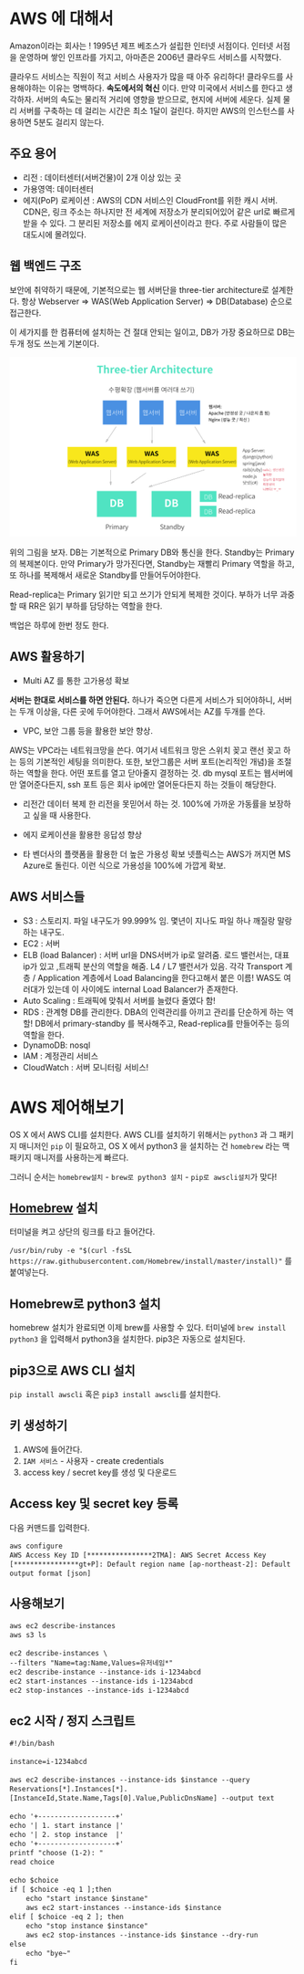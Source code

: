 # AWS 에 대해서

Amazon이라는 회사는 !
1995년 제프 베조스가 설립한 인터넷 서점이다.
인터넷 서점을 운영하며 쌓인 인프라를 가지고, 아마존은
2006년 클라우드 서비스를 시작했다.

클라우드 서비스는 직원이 적고 서비스 사용자가 많을 때 아주 유리하다!
클라우드를 사용해야하는 이유는 명백하다.  **속도에서의 혁신** 이다. 만약 미국에서 서비스를 한다고 생각하자. 서버의 속도는 물리적 거리에 영향을 받으므로, 현지에 서버에 세운다. 실제 물리 서버를 구축하는 데 걸리는 시간은 최소 1달이 걸린다.
하지만 AWS의 인스턴스를 사용하면 5분도 걸리지 않는다.


## 주요 용어
* 리전 : 데이터센터(서버건물)이 2개 이상 있는 곳
* 가용영역: 데이터센터
* 에지(PoP) 로케이션 : AWS의 CDN 서비스인 CloudFront를 위한 캐시 서버.
CDN은, 링크 주소는 하나지만 전 세계에 저장소가 분리되어있어 같은 url로 빠르게 받을 수 있다. 그 분리된 저장소를 에지 로케이션이라고 한다. 주로 사람들이 많은 대도시에 몰려있다.

## 웹 백엔드 구조

보안에 취약하기 때문에, 기본적으로는 웹 서버단을 three-tier architecture로 설계한다. 항상 Webserver => WAS(Web Application Server) => DB(Database) 순으로 접근한다.

이 세가지를 한 컴퓨터에 설치하는 건 절대 안되는 일이고, DB가 가장 중요하므로 DB는 두개 정도 쓰는게 기본이다.

![web_3_tier_archiecture](./web_3_tier_architecture.png)

위의 그림을 보자.
DB는 기본적으로 Primary DB와 통신을 한다.
Standby는 Primary의 복제본이다.
만약 Primary가 망가진다면, Standby는 재빨리 Primary 역할을 하고, 또 하나를 복제해서 새로운 Standby를 만들어두어야한다.

Read-replica는 Primary 읽기만 되고 쓰기가 안되게 복제한 것이다.
부하가 너무 과중할 때 RR은 읽기 부하를 담당하는 역할을 한다.

백업은 하루에 한번 정도 한다.

## AWS 활용하기
* Multi AZ 를 통한 고가용성 확보

**서버는 한대로 서비스를 하면 안된다.**
하나가 죽으면 다른게 서비스가 되어야하니, 서버는 두개 이상을, 다른 곳에 두어야한다. 그래서 AWS에서는 AZ를 두개를 쓴다.

* VPC, 보안 그룹 등을 활용한 보안 향상.

AWS는 VPC라는 네트워크망을 쓴다. 여기서 네트워크 망은 스위치 꽂고 랜선 꽂고 하는 등의 기본적인 세팅을 의미한다.
또한, 보안그룹은 서버 포트(논리적인 개념)을 조절하는 역할을 한다. 어떤 포트를 열고 닫아줄지 결정하는 것. db mysql 포트는 웹서버에만 열어준다든지, ssh 포트 등은 회사 ip에만 열어둔다든지 하는 것들이 해당한다.

* 리전간 데이터 복제
한 리전을 못믿어서 하는 것. 100%에 가까운 가동률을 보장하고 싶을 때 사용한다.

* 에지 로케이션을 활용한 응답성 향상

* 타 벤더사의 플랫폼을 활용한 더 높은 가용성 확보
넷플릭스는 AWS가 꺼지면 MS Azure로 돌린다.
이런 식으로 가용성을 100%에 가깝게 확보.

## AWS 서비스들

* S3 : 스토리지. 파일 내구도가 99.999% 임.
몇년이 지나도 파일 하나 깨질랑 말랑하는 내구도.
* EC2 : 서버
* ELB (load Balancer) : 서버 url을 DNS서버가 ip로 알려줌. 로드 밸런서는, 대표 ip가 있고 ,트래픽 분산의 역할을 해줌. L4 / L7 밸런서가 있음. 각각 Transport 계층 / Application 계층에서 Load Balancing을 한다고해서 붙은 이름!
WAS도 여러대가 있는데 이 사이에도 internal Load Balancer가 존재한다.
* Auto Scaling : 트래픽에 맞춰서 서버를 늘렸다 줄였다 함!
* RDS : 관계형 DB를 관리한다. DBA의 인력관리를 아끼고 관리를 단순하게 하는 역할! DB에서 primary-standby 를 복사해주고, Read-replica를 만들어주는 등의 역할을 한다.
* DynamoDB: nosql
* IAM : 계정관리 서비스
* CloudWatch : 서버 모니터링 서비스!

# AWS 제어해보기

OS X 에서 AWS CLI를 설치한다.
AWS CLI를 설치하기 위해서는  `python3` 과 그 패키지 매니저인 `pip` 이 필요하고,
OS X 에서 python3 을 설치하는 건 `homebrew` 라는 맥 패키지 매니저를 사용하는게 빠르다.

그러니 순서는 `homebrew설치` - `brew로 python3 설치` - `pip로 awscli설치`가 맞다!


## [Homebrew](https://brew.sh/#install) 설치

터미널을 켜고 상단의 링크를 타고 들어간다.

`/usr/bin/ruby -e "$(curl -fsSL https://raw.githubusercontent.com/Homebrew/install/master/install)"`
를 붙여넣는다.

## Homebrew로 python3 설치

homebrew 설치가 완료되면 이제 brew를 사용할 수 있다.
터미널에 `brew install python3` 을 입력해서 python3을 설치한다.
pip3은 자동으로 설치된다.

## pip3으로 AWS CLI 설치

`pip install awscli` 혹은 `pip3 install awscli`를 설치한다.

## 키 생성하기

1. AWS에 들어간다.
2. `IAM 서비스` - 사용자 - create credentials
3. access key / secret key를 생성 및 다운로드


## Access key 및 secret key 등록
다음 커맨드를 입력한다.

```
aws configure
AWS Access Key ID [****************2TMA]: AWS Secret Access Key [****************gt+P]: Default region name [ap-northeast-2]: Default output format [json]
```

## 사용해보기

```
aws ec2 describe-instances
aws s3 ls

ec2 describe-instances \
--filters "Name=tag:Name,Values=유저네임*"
ec2 describe-instance --instance-ids i-1234abcd
ec2 start-instances --instance-ids i-1234abcd
ec2 stop-instances --instance-ids i-1234abcd
```


## ec2 시작 / 정지 스크립트

```
#!/bin/bash

instance=i-1234abcd

aws ec2 describe-instances --instance-ids $instance --query Reservations[*].Instances[*].[InstanceId,State.Name,Tags[0].Value,PublicDnsName] --output text

echo '+-------------------+'
echo '| 1. start instance |'
echo '| 2. stop instance  |'
echo '+-------------------+'
printf "choose (1-2): "
read choice

echo $choice
if [ $choice -eq 1 ];then
	echo "start instance $instane"
	aws ec2 start-instances --instance-ids $instance
elif [ $choice -eq 2 ]; then
	echo "stop instance $instance"
	aws ec2 stop-instances --instance-ids $instance --dry-run
else
	echo "bye~"
fi

```
